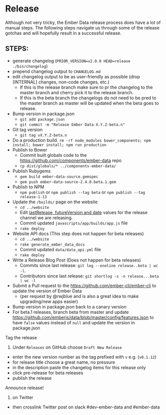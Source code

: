 Release
=======

Although not very tricky, the Ember Data release process does have a
lot of manual steps. The following steps navigate us through
some of the release gotchas and will hopefully result in a successful
release.

STEPS:
------

* generate changelog (`PRIOR_VERSION=v2.0.0 HEAD=release ./bin/changelog`)
* prepend changelog output to `CHANGELOG.md`
* edit changelog output to be as user-friendly as possible (drop [INTERNAL] changes, non-code changes, etc.)
  * If this is the release branch  make sure to pr the changelog to the master branch and cherry pick it to the release branch.
  * If this is the beta branch the changelogs do not need to be pred to the master branch as master will be updated when the beta goes to release.
* Bump version in package.json
  * `git add package.json`
  * `git commit -m "Release Ember Data X.Y.Z-beta.n"`
* Git tag version
  * `git tag vX.Y.Z-beta.n`
* Do a production build. `rm -rf node_modules bower_components; npm install; bower install; npm run production`
* Publish to Bower
  * Commit built globals code to the https://github.com/components/ember-data repo
  * `cp dist/globals/* ../components-ember-data/`
* Publish Rubygems
  * `gem build ember-data-source.gemspec`
  * `gem push ember-data-source-2.4.0.beta.1.gem`
* Publish to NPM
  * `npm publish` or `npm publish --tag beta` or `npm publish --tag release-1-13`
* Update the `/builds/` page on the website
  * `cd ../website`
  * Edit [lastRelease, futureVersion and date](https://github.com/emberjs/website/blob/master/source/javascripts/app/builds/app.js#L238-L241) values for the release channel we are releasing.
  * Commit updated `javascripts/app/builds/app.js` file
  * `rake deploy`
* Website API docs (This step does not happen for beta releases)
  * `cd ../website`
  * `rake generate_ember_data_docs`
  * Commit updated `data/data_api.yml` file
  * `rake deploy`
* Write a Release Blog Post (Does not happen for beta releases)
  * Commits since last release: `git log --oneline release..beta | wc -l`.
  * Contributors since last release: `git shortlog -s -n release...beta | wc -l`
* Submit a Pull request to the https://github.com/ember-cli/ember-cli to update the version of Ember Data
  * (per request by @rwjblue and is also a great idea to make upgrading/new apps easier)
* Bump version in package.json back to a canary version
* For beta.1 releases, branch beta from master and update https://github.com/emberjs/data/blob/master/config/features.json to have `false` values instead of `null` and update the version in package.json


Tag the release

1. Under `Releases` on GitHub choose `Draft New Release`
* enter the new version number as the tag prefixed with `v` e.g. (`v0.1.12`)
* for release title choose a great name, no pressure
* in the description paste the changelog items for this release only
* click pre-release for beta releases
* publish the release

Announce release!

1. on Twitter
* then crosslink Twitter post on slack #dev-ember-data and #ember-data

